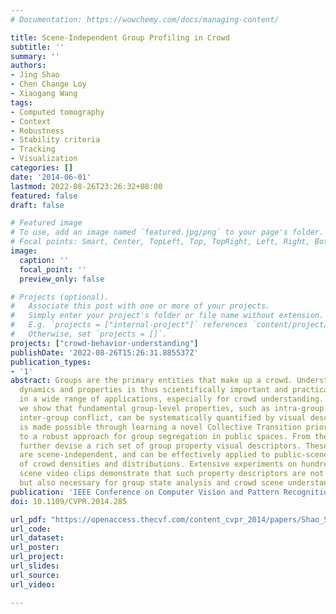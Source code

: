 ```yaml
---
# Documentation: https://wowchemy.com/docs/managing-content/

title: Scene-Independent Group Profiling in Crowd
subtitle: ''
summary: ''
authors:
- Jing Shao
- Chen Change Loy
- Xiaogang Wang
tags:
- Computed tomography
- Context
- Robustness
- Stability criteria
- Tracking
- Visualization
categories: []
date: '2014-06-01'
lastmod: 2022-08-26T23:26:32+08:00
featured: false
draft: false

# Featured image
# To use, add an image named `featured.jpg/png` to your page's folder.
# Focal points: Smart, Center, TopLeft, Top, TopRight, Left, Right, BottomLeft, Bottom, BottomRight.
image:
  caption: ''
  focal_point: ''
  preview_only: false

# Projects (optional).
#   Associate this post with one or more of your projects.
#   Simply enter your project's folder or file name without extension.
#   E.g. `projects = ["internal-project"]` references `content/project/deep-learning/index.md`.
#   Otherwise, set `projects = []`.
projects: ["crowd-behavior-understanding"]
publishDate: '2022-08-26T15:26:31.885537Z'
publication_types:
- '1'
abstract: Groups are the primary entities that make up a crowd. Understanding group-level
  dynamics and properties is thus scientifically important and practically useful
  in a wide range of applications, especially for crowd understanding. In this study
  we show that fundamental group-level properties, such as intra-group stability and
  inter-group conflict, can be systematically quantified by visual descriptors. This
  is made possible through learning a novel Collective Transition prior, which leads
  to a robust approach for group segregation in public spaces. From the prior, we
  further devise a rich set of group property visual descriptors. These descriptors
  are scene-independent, and can be effectively applied to public-scene with variety
  of crowd densities and distributions. Extensive experiments on hundreds of public
  scene video clips demonstrate that such property descriptors are not only useful
  but also necessary for group state analysis and crowd scene understanding.
publication: 'IEEE Conference on Computer Vision and Pattern Recognition (**CVPR**), <span style="color:red">**Oral Presentation**</span>, 2014'
doi: 10.1109/CVPR.2014.285

url_pdf: "https://openaccess.thecvf.com/content_cvpr_2014/papers/Shao_Scene-Independent_Group_Profiling_2014_CVPR_paper.pdf"
url_code: 
url_dataset:
url_poster:
url_project:
url_slides:
url_source:
url_video:

---
```

